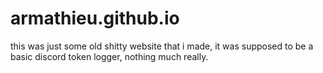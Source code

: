 # armathieu.github.io
this was just some old shitty website that i made, it was supposed to be a basic discord token logger, nothing much really.

